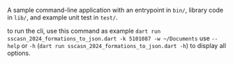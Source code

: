 A sample command-line application with an entrypoint in `bin/`, library code
in `lib/`, and example unit test in `test/`.

to run the cli, use this command as example 
`dart run sscasn_2024_formations_to_json.dart -k 5101087 -w ~/Documents`
use `--help` or `-h` (`dart run sscasn_2024_formations_to_json.dart -h`) to display all options.